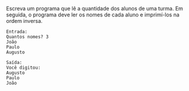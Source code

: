 Escreva um programa que lê a quantidade dos alunos de uma turma. Em seguida, o programa deve ler os nomes de cada aluno
e imprimí-los na ordem inversa.

```
Entrada:
Quantos nomes? 3
João
Paulo
Augusto
```

```
Saída:
Você digitou:
Augusto
Paulo
João
```
